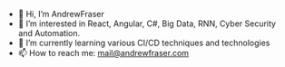 - 👋 Hi, I’m AndrewFraser
- 👀 I’m interested in React, Angular, C#, Big Data, RNN, Cyber Security and Automation.
- 🌱 I’m currently learning various CI/CD techniques and technologies
- 📫 How to reach me: mail@andrewfraser.com

<!---
AndrewFraserSky/AndrewFraserSky is a ✨ special ✨ repository because its `README.md` (this file) appears on your GitHub profile.
You can click the Preview link to take a look at your changes.
--->
